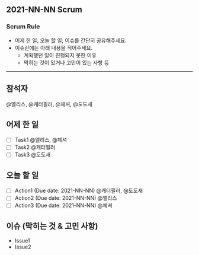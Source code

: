 ## 2021-NN-NN Scrum

### Scrum Rule
- 어제 한 일, 오늘 할 일, 이슈를 간단히 공유해주세요.
- 이슈란에는 아래 내용을 적어주세요.
    - 계획했던 일이 진행되지 못한 이유
    - 막히는 것이 있거나 고민이 있는 사항 등

---
## 참석자
@엘리스, @캐터필러, @체셔, @도도새

## 어제 한 일
- [ ] Task1 @엘리스, @체셔
- [ ] Task2 @캐터필러
- [ ] Task3 @도도새

## 오늘 할 일
- [ ] Action1 (Due date: 2021-NN-NN) @캐터필러, @도도새
- [ ] Action2 (Due date: 2021-NN-NN) @엘리스
- [ ] Action3 (Due date: 2021-NN-NN) @체셔

## 이슈 (막히는 것 & 고민 사항)
- Issue1
- Issue2
